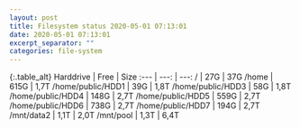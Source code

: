 ```yaml
---
layout: post
title: Filesystem status 2020-05-01 07:13:01
date: 2020-05-01 07:13:01
excerpt_separator: ""
categories: file-system
---
```

{:.table_alt}
Harddrive | Free | Size
:--- | ---: | ---:
/ | 27G | 37G
/home | 615G | 1,7T
/home/public/HDD1 | 39G | 1,8T
/home/public/HDD3 | 58G | 1,8T
/home/public/HDD4 | 148G | 2,7T
/home/public/HDD5 | 559G | 2,7T
/home/public/HDD6 | 738G | 2,7T
/home/public/HDD7 | 194G | 2,7T
/mnt/data2 | 1,1T | 2,0T
/mnt/pool | 1,3T | 6,4T

